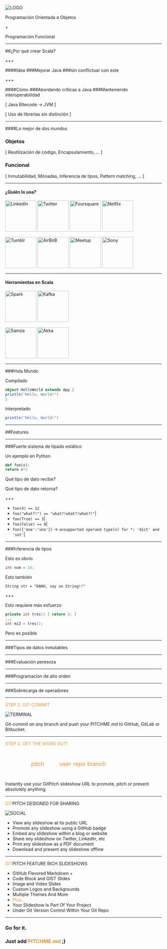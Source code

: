 ![LOGO](https://github.com/zombiefungus/scala-talk/raw/master/assets/images/scala-logo.png)

Programación Orientada a Objetos

<span class="red">+</span>

Programación Funcional

---

##¿Por qué crear Scala?

+++

####<span class="dgray">Idea</span>
###<span class="orange">Mejorar</span> Java
###sin <span class="orange">conflictuar</span> con este

+++

####<span class="dgray">Cómo</span>
###Abordando <span class="orange">críticas</span> a Java
###Manteniendo <span class="orange">interoperabilidad</span>

<span class="paren">[ Java Bitecode -> JVM ]</span>

<span class="paren">[ Uso de librerías sin distinción ]</span>

---
####Lo mejor de dos mundos
### <span class="orange">Objetos</span>

<span class="paren">[ Reutilización de código, Encapsulamiento, ... ]</span>

### <span class="orange">Funcional</span>

<span class="paren">[ Inmutabilidad, Mónadas, Inferencia de tipos, Pattern matching, ... ]</span>

---
#### <span class="red">¿Quién lo usa?</span>

<img src="https://cdn4.iconfinder.com/data/icons/social-messaging-ui-color-shapes-2-free/128/social-linkedin-square2-128.png"
     alt="LinkedIn" height="100">
<img src="https://edubloxtutor.com/wp-content/uploads/2016/11/twitter-3-xxl.png"
     alt="Twitter" height="100">
<img src="https://www.shareicon.net/data/128x128/2016/07/16/796802_logo_512x512.png"
     alt="Foursquare" height="100">
<img src="https://img.clipartfest.com/41febf049d705f818380e1f03ed4e091_free-icons-clipart-netflix_256-256.png"
     alt="Netflix" height="100">

<img src="https://upload.wikimedia.org/wikipedia/commons/thumb/4/43/Tumblr.svg/256px-Tumblr.svg.png"
     alt="Tumblr" height="100">
<img src="http://riga.esn.lv/sites/default/files/partners/images/airbnb.png"
     alt="AirBnB" height="100">
<img src="http://icons.iconarchive.com/icons/danleech/simple/256/meetup-icon.png"
     alt="Meetup" height="100">
<img src="http://www.omavahti.fi/wp-content/uploads/2015/02/sony-logo-slogan.png" alt="Sony" height="100">

---
#### <span class="red">Herramientas en Scala</span>

<img src="https://svbtleusercontent.com/ivdemz9z9lsm6g_small.png"
     alt="Spark" height="100">
<img src="https://svn.apache.org/repos/asf/kafka/site/logos/originals/png/WIDE%20-%20Black%20on%20Transparent.png"
     alt="Kafka" height="100">

<img src="https://upload.wikimedia.org/wikipedia/commons/5/50/Samza_Logo.png"
     alt="Samza" height="100">
<img src="https://upload.wikimedia.org/wikipedia/en/thumb/5/5e/Akka_toolkit_logo.svg/1280px-Akka_toolkit_logo.svg.png"
     alt="Akka" height="100">

---

###Hola Mundo

<span class="red">Compilado</span>
```scala
object HelloWorld extends App {
println("Hello, World!")
}
```
<span class="red">Interpretado</span>
```scala
println("Hello, World!")
```

---
##Features

---
###Fuerte sistema de tipado <span class="red">estático</span>

Un ejemplo en <span class="dgray">Python</span>

```python
def foo(x):
return x*3
```

Qué tipo de dato recibe?

Qué tipo de dato retorna?

+++

- <span class="paren">`foo(4) == 12`</span>
- <span class="paren">`foo("what?!") == "what?!what?!what?!"`</span>|
- <span class="paren">`foo(True) == 3`</span>|
- <span class="paren">`foo(False) == 0`</span>|
- <span class="dgray">`foo({'one':'uno'})`</span> -> `unsupported operand type(s) for *: 'dict' and 'int'`|

---

###Inferencia de tipos

Esto es obvio

```java
int num = 14;
```

Esto también

```
String str = "DAHH, soy un String!!"
```

+++

Esto requiere más esfuerzo

```java
private int tres() { return 3; }
...
int mi3 = tres();
```

<span class="red">Pero es posible</span>

---
###Tipos de datos inmutables


---
###Evaluación peresoza

---
###Programación de alto orden

---
###Sobrecarga de operadores

---
<span style="color: #e49436">STEP 2. GIT-COMMIT</span>

![TERMINAL](https://d1z75bzl1vljy2.cloudfront.net/hello-world/terminal.png)

Git-commit on any branch and push your PITCHME.md to GitHub, GitLab or Bitbucket.

---

<span style="color: #e49436">STEP 3. GET THE WORD OUT!</span>

<br>

<span style="font-size: 1.3em;"><span style="color:white">htt</span><span style="color:white">ps://git</span><span style="color: #e49436">pitch</span><span style="color: white">.com/<span style="color: #e49436">user</span>/<span style="color: #e49436">repo</span>/<span style="color: #e49436">branch</span></span>

<br>

Instantly use your GitPitch slideshow URL to promote, pitch or present absolutely anything.

---

<span style="color: #e49436">GIT</span>PITCH DESIGNED FOR SHARING

![SOCIAL](https://d1z75bzl1vljy2.cloudfront.net/hello-world/gp-social.jpg)

- View any slideshow at its public URL
- Promote any slideshow using a GitHub badge
- Embed any slideshow within a blog or website
- Share any slideshow on Twitter, LinkedIn, etc
- Print any slideshow as a PDF document
- Download and present any slideshow offline

---

<span style="color: #e49436">GIT</span>PITCH FEATURE RICH SLIDESHOWS

- GitHub Flavored Markdown +
- Code Block and GIST Slides
- Image and Video Slides
- Custom Logos and Backgrounds
- Multiple Themes And More
- <span style="color: #e49436">Plus...</span>
- Your Slideshow Is Part Of Your Project
- Under Git Version Control Within Your Git Repo


---

### Go for it.
### Just add <span style="color: #e49436; text-transform: none">PITCHME.md</span> ;)

```

```
